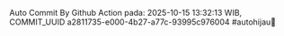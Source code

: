 Auto Commit By Github Action pada: 2025-10-15 13:32:13 WIB, COMMIT_UUID a2811735-e000-4b27-a77c-93995c976004 #autohijau🗿

